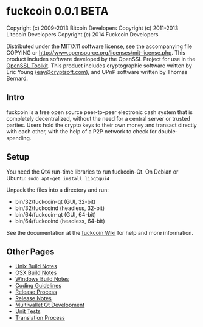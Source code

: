 fuckcoin 0.0.1 BETA
====================

Copyright (c) 2009-2013 Bitcoin Developers
Copyright (c) 2011-2013 Litecoin Developers
Copyright (c) 2014 Fuckcoin Developers

Distributed under the MIT/X11 software license, see the accompanying
file COPYING or http://www.opensource.org/licenses/mit-license.php.
This product includes software developed by the OpenSSL Project for use in the [OpenSSL Toolkit](http://www.openssl.org/). This product includes
cryptographic software written by Eric Young ([eay@cryptsoft.com](mailto:eay@cryptsoft.com)), and UPnP software written by Thomas Bernard.


Intro
---------------------
fuckcoin is a free open source peer-to-peer electronic cash system that is
completely decentralized, without the need for a central server or trusted
parties.  Users hold the crypto keys to their own money and transact directly
with each other, with the help of a P2P network to check for double-spending.


Setup
---------------------
You need the Qt4 run-time libraries to run fuckcoin-Qt. On Debian or Ubuntu:
	`sudo apt-get install libqtgui4`

Unpack the files into a directory and run:

- bin/32/fuckcoin-qt (GUI, 32-bit)
- bin/32/fuckcoind (headless, 32-bit)
- bin/64/fuckcoin-qt (GUI, 64-bit)
- bin/64/fuckcoind (headless, 64-bit)

See the documentation at the [fuckcoin Wiki](http://fuckcoin.info)
for help and more information.


Other Pages
---------------------
- [Unix Build Notes](build-unix.md)
- [OSX Build Notes](build-osx.md)
- [Windows Build Notes](build-msw.md)
- [Coding Guidelines](coding.md)
- [Release Process](release-process.md)
- [Release Notes](release-notes.md)
- [Multiwallet Qt Development](multiwallet-qt.md)
- [Unit Tests](unit-tests.md)
- [Translation Process](translation_process.md)
